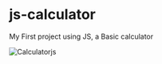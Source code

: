 # js-calculator
My First project using JS, a Basic calculator

![Calculatorjs](https://user-images.githubusercontent.com/108688592/230713223-77bb3451-36a9-40ed-a5c1-a4925bac4af3.png)
